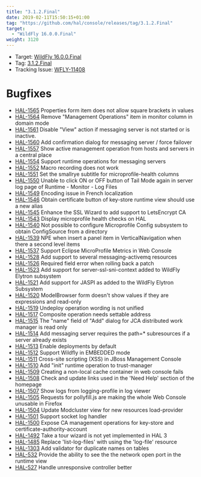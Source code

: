 ```yaml
---
title: "3.1.2.Final"
date: 2019-02-11T15:50:15+01:00
tag: "https://github.com/hal/console/releases/tag/3.1.2.Final"
target: 
  - "WildFly 16.0.0.Final"
weight: 3120
---
```

- Target: [WildFly 16.0.0.Final](https://wildfly.org/news/2019/02/27/WildFly16-Final-Released/)
- Tag: [3.1.2.Final](https://github.com/hal/console/releases/tag/3.1.2.Final)
- Tracking Issue: [WFLY-11408](https://issues.redhat.com/browse/WFLY-11408)

# Bugfixes

- [HAL-1565](https://issues.redhat.com/browse/HAL-1565) Properties form item does not allow square brackets in values   
- [HAL-1564](https://issues.redhat.com/browse/HAL-1564) Remove "Management Operations" item in monitor column in domain mode    
- [HAL-1561](https://issues.redhat.com/browse/HAL-1561) Disable "View" action if messaging server is not started or is inactive.
- [HAL-1560](https://issues.redhat.com/browse/HAL-1560) Add confirmation dialog for messaging server / force failover  
- [HAL-1557](https://issues.redhat.com/browse/HAL-1557) Show active management operation from hosts and servers in a central place   
- [HAL-1554](https://issues.redhat.com/browse/HAL-1554) Support runtime operations for messaging servers     
- [HAL-1552](https://issues.redhat.com/browse/HAL-1552) Macro recording does not work   
- [HAL-1551](https://issues.redhat.com/browse/HAL-1551) Set the smallrye subtitle for microprofile-health columns   
- [HAL-1550](https://issues.redhat.com/browse/HAL-1550) Unable to click ON or OFF button of Tail Mode again in server log page of Runtime - Monitor - Log Files
- [HAL-1549](https://issues.redhat.com/browse/HAL-1549) Encoding issue in French localization   
- [HAL-1546](https://issues.redhat.com/browse/HAL-1546) Obtain certificate button of key-store runtime view should use a new alias  
- [HAL-1545](https://issues.redhat.com/browse/HAL-1545) Enhance the SSL Wizard to add support to LetsEncrypt CA  
- [HAL-1543](https://issues.redhat.com/browse/HAL-1543) Display microprofile health checks on HAL    
- [HAL-1540](https://issues.redhat.com/browse/HAL-1540) Not possible to configure Microprofile Config subsystem to obtain ConfigSource from a directory
- [HAL-1539](https://issues.redhat.com/browse/HAL-1539) NPE when insert a panel item in VerticalNavigation when there a second level items  
- [HAL-1537](https://issues.redhat.com/browse/HAL-1537) Support Eclipse MicroProfile Metrics in Web Console  
- [HAL-1528](https://issues.redhat.com/browse/HAL-1528) Add support to several messaging-activemq resources  
- [HAL-1526](https://issues.redhat.com/browse/HAL-1526) Required field error when rolling back a patch  
- [HAL-1523](https://issues.redhat.com/browse/HAL-1523) Add support for server-ssl-sni-context added to WildFly Elytron subsystem    
- [HAL-1521](https://issues.redhat.com/browse/HAL-1521) Add support for JASPI as added to the WildFly Elytron Subsystem  
- [HAL-1520](https://issues.redhat.com/browse/HAL-1520) ModelBrowser form doesn't show values if they are expressions and read-only     
- [HAL-1519](https://issues.redhat.com/browse/HAL-1519) Undeploy operation wording is not unified
- [HAL-1517](https://issues.redhat.com/browse/HAL-1517) Composite operation needs settable address    
- [HAL-1515](https://issues.redhat.com/browse/HAL-1515) The "name" field of "Add" dialog for JCA distributed work manager is read only  
- [HAL-1514](https://issues.redhat.com/browse/HAL-1514) Add messaging server requires the path=* subresources if a server already exists
- [HAL-1513](https://issues.redhat.com/browse/HAL-1513) Enable deployments by default
- [HAL-1512](https://issues.redhat.com/browse/HAL-1512) Support Wildfly in EMBEDDED mode
- [HAL-1511](https://issues.redhat.com/browse/HAL-1511) Cross-site scripting (XSS) in JBoss Management Console
- [HAL-1510](https://issues.redhat.com/browse/HAL-1510) Add "init" runtime operation to trust-manager    
- [HAL-1509](https://issues.redhat.com/browse/HAL-1509) Creating a non-local cache container in web console fails   
- [HAL-1508](https://issues.redhat.com/browse/HAL-1508) Check and update links used in the 'Need Help' section of the homepage     
- [HAL-1507](https://issues.redhat.com/browse/HAL-1507) Show logs from logging-profile in log viewer     
- [HAL-1505](https://issues.redhat.com/browse/HAL-1505) Requests for pollyfill.js are making the whole Web Console unusable in Firefox
- [HAL-1504](https://issues.redhat.com/browse/HAL-1504) Update Modcluster view for new resources load-provider
- [HAL-1501](https://issues.redhat.com/browse/HAL-1501) Support socket log handler
- [HAL-1500](https://issues.redhat.com/browse/HAL-1500) Expose CA management operations for key-store and certificate-authority-account  
- [HAL-1492](https://issues.redhat.com/browse/HAL-1492) Take a tour wizard is not yet implemented in HAL 3  
- [HAL-1485](https://issues.redhat.com/browse/HAL-1485) Replace 'list-log-files' with using the 'log-file' resource    
- [HAL-1303](https://issues.redhat.com/browse/HAL-1303) Add validator for duplicate names on tables
- [HAL-532](https://issues.redhat.com/browse/HAL-532) Provide the ability to see the the network open port in the runtime view  
- [HAL-527](https://issues.redhat.com/browse/HAL-527) Handle unresponsive controller better


